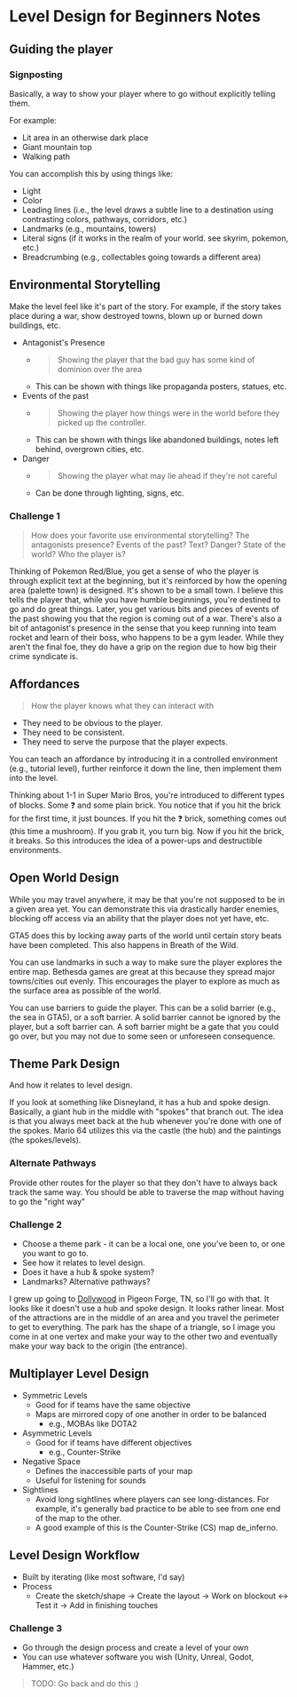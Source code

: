 # Level Design for Beginners Notes

## Guiding the player

### Signposting

Basically, a way to show your player where to go without explicitly telling them.

For example:
- Lit area in an otherwise dark place
- Giant mountain top
- Walking path

You can accomplish this by using things like:

- Light
- Color
- Leading lines (i.e., the level draws a subtle line to a destination using contrasting colors, pathways, corridors, etc.)
- Landmarks (e.g., mountains, towers)
- Literal signs (if it works in the realm of your world. see skyrim, pokemon, etc.)
- Breadcrumbing (e.g., collectables going towards a different area)

## Environmental Storytelling

Make the level feel like it's part of the story. For example, if the story takes place during a war, show destroyed towns, blown up or burned down buildings, etc.

- Antagonist's Presence
    - > Showing the player that the bad guy has some kind of dominion over the area
    - This can be shown with things like propaganda posters, statues, etc.
- Events of the past
    - > Showing the player how things were in the world before they picked up the controller.
    - This can be shown with things like abandoned buildings, notes left behind, overgrown cities, etc.
- Danger
    - > Showing the player what may lie ahead if they're not careful
    - Can be done through lighting, signs, etc.

### Challenge 1

> How does your favorite use environmental storytelling? The antagonists presence? Events of the past? Text? Danger? State of the world? Who the player is?

Thinking of Pokemon Red/Blue, you get a sense of who the player is through explicit text at the beginning, but it's reinforced by how the opening area (palette town) is designed. It's shown to be a small town. I believe this tells the player that, while you have humble beginnings, you're destined to go and do great things. Later, you get various bits and pieces of events of the past showing you that the region is coming out of a war. There's also a bit of antagonist's presence in the sense that you keep running into team rocket and learn of their boss, who happens to be a gym leader. While they aren't the final foe, they do have a grip on the region due to how big their crime syndicate is.

## Affordances

> How the player knows what they can interact with

- They need to be obvious to the player.
- They need to be consistent.
- They need to serve the purpose that the player expects.

You can teach an affordance by introducing it in a controlled environment (e.g., tutorial level), further reinforce it down the line, then implement them into the level.

Thinking about 1-1 in Super Mario Bros, you're introduced to different types of blocks. Some ❓ and some plain brick. You notice that if you hit the brick for the first time, it just bounces. If you hit the ❓ brick, something comes out (this time a mushroom). If you grab it, you turn big. Now if you hit the brick, it breaks. So this introduces the idea of a power-ups and destructible environments.

## Open World Design

While you may travel anywhere, it may be that you're not supposed to be in a given area yet. You can demonstrate this via drastically harder enemies, blocking off access via an ability that the player does not yet have, etc.

GTA5 does this by locking away parts of the world until certain story beats have been completed. This also happens in Breath of the Wild.

You can use landmarks in such a way to make sure the player explores the entire map. Bethesda games are great at this because they spread major towns/cities out evenly. This encourages the player to explore as much as the surface area as possible of the world.

You can use barriers to guide the player. This can be a solid barrier (e.g., the sea in GTA5), or a soft barrier. A solid barrier cannot be ignored by the player, but a soft barrier can. A soft barrier might be a gate that you could go over, but you may not due to some seen or unforeseen consequence.

## Theme Park Design

And how it relates to level design.

If you look at something like Disneyland, it has a hub and spoke design. Basically, a giant hub in the middle with "spokes" that branch out. The idea is that you always meet back at the hub whenever you're done with one of the spokes. Mario 64 utilizes this via the castle (the hub) and the paintings (the spokes/levels).

### Alternate Pathways

Provide other routes for the player so that they don't have to always back track the same way. You should be able to traverse the map without having to go the "right way"

### Challenge 2

- Choose a theme park - it can be a local one, one you’ve
been to, or one you want to go to.
- See how it relates to level design.
- Does it have a hub & spoke system?
- Landmarks? Alternative pathways?

I grew up going to [Dollywood](https://www.dollywood.com/themepark/map/) in Pigeon Forge, TN, so I'll go with that. It looks like it doesn't use a hub and spoke design. It looks rather linear. Most of the attractions are in the middle of an area and you travel the perimeter to get to everything. The park has the shape of a triangle, so I image you come in at one vertex and make your way to the other two and eventually make your way back to the origin (the entrance).

## Multiplayer Level Design

- Symmetric Levels
  - Good for if teams have the same objective
  - Maps are mirrored copy of one another in order to be balanced
    - e.g., MOBAs like DOTA2
- Asymmetric Levels
  - Good for if teams have different objectives
    - e.g., Counter-Strike
- Negative Space
  - Defines the inaccessible parts of your map
  - Useful for listening for sounds
- Sightlines
  - Avoid long sightlines where players can see long-distances. For example, it's generally bad practice to be able to see from one end of the map to the other.
  - A good example of this is the Counter-Strike (CS) map de_inferno.

## Level Design Workflow

- Built by iterating (like most software, I'd say)
- Process
  - Create the sketch/shape -> Create the layout -> Work on blockout <-> Test it -> Add in finishing touches

### Challenge 3

- Go through the design process and create a level of your
own
- You can use whatever software you wish (Unity, Unreal, Godot, Hammer, etc.)

> TODO: Go back and do this :)
